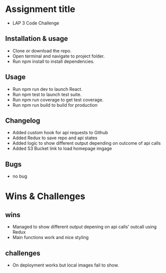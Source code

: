 # Assignment title
- LAP 3 Code Challenge

## Installation & usage

- Clone or download the repo.
- Open terminal and navigate to project folder.
- Run npm install to install dependencies.

## Usage
- Run npm run dev to launch React.
- Run npm test to launch test suite.
- Run npm run coverage to get test coverage.
- Run npm run build to build for production

## Changelog
- Added custom hook for api requests to Github
- Added Redux to save repo and api states
- Added logic to show different output depending on outcome of api calls
- Added S3 Bucket link to load homepage imgage

## Bugs
- no bug

# Wins & Challenges
## wins
- Managed to show different output depening on api calls' outcall using Redux
- Main functions work and nice styling

## challenges
- On deployment works but local  images fail to show.
